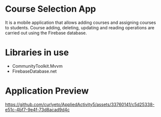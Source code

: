 # Course Selection App

It is a mobile application that allows adding courses and assigning courses to students. Course adding, deleting, updating and reading operations are carried out using the Firebase database.

<h1>Libraries in use</h1>

  - CommunityToolkit.Mvvm
  - FirebaseDatabase.net




<h1>Application Preview</h1>

https://github.com/curlyeto/AppliedActivity5/assets/33760141/c5d25338-e51c-4bf7-9e4f-73d8acad9d4c

